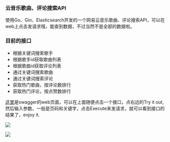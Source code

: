 ### 云音乐歌曲、评论搜索API
使用Go、Gin、Elasticsearch开发的一个网易云音乐歌曲、评论搜索API，可以在web上点击发请求哦，能查到数据，不过当然不是全部的数据啦。

### 目前的接口
* 根据关键词搜索歌手
* 根据歌手id获取歌曲列表
* 根据歌曲id获取评论列表
* 通过关键词搜索歌曲
* 通过关键词搜索评论
* 获取热门歌曲，按评论数排行
* 获取热门评论，按点赞数排行

[这里](http://47.99.131.182/swagger/index.html#)是swagger的web页面，可以在上面随便点击一个接口，点右边的Try it out, 然后输入参数，一般是页码和关键字，点击Execute来发请求，就可以看到接口的结果了，enjoy it.


![](https://i.loli.net/2020/05/10/3PFqmcJxawsijE1.png)

![](https://i.loli.net/2020/05/10/HOTuj87wnpohLqV.png)


